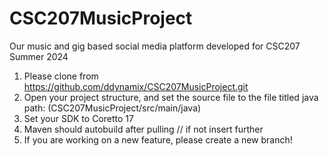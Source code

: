 # CSC207MusicProject
Our music and gig based social media platform developed for CSC207 Summer 2024

1. Please clone from https://github.com/ddynamix/CSC207MusicProject.git
2. Open your project structure, and set the source file to the file titled java path: (CSC207MusicProject/src/main/java)
3. Set your SDK to Coretto 17
4. Maven should autobuild after pulling // if not insert further 
3. If you are working on a new feature, please create a new branch!
